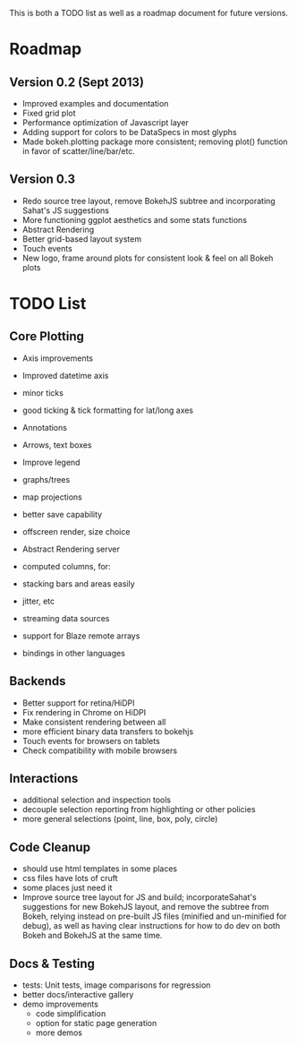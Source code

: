 This is both a TODO list as well as a roadmap document for future versions.

Roadmap
=======

Version 0.2 (Sept 2013)
-----------------------

 * Improved examples and documentation
 * Fixed grid plot
 * Performance optimization of Javascript layer
 * Adding support for colors to be DataSpecs in most glyphs
 * Made bokeh.plotting package more consistent; removing plot() function in favor of scatter/line/bar/etc.

Version 0.3
-----------

 * Redo source tree layout, remove BokehJS subtree and incorporating Sahat's JS suggestions
 * More functioning ggplot aesthetics and some stats functions
 * Abstract Rendering
 * Better grid-based layout system
 * Touch events
 * New logo, frame around plots for consistent look & feel on all Bokeh plots


TODO List
=========

Core Plotting
-------------

 * Axis improvements

  * Improved datetime axis
  * minor ticks
  * good ticking & tick formatting for lat/long axes

 * Annotations

  * Arrows, text boxes
  * Improve legend

 * graphs/trees
 * map projections
 * better save capability
 * offscreen render, size choice
 * Abstract Rendering server
 * computed columns, for:

  * stacking bars and areas easily
  * jitter, etc

 * streaming data sources
 * support for Blaze remote arrays
 * bindings in other languages


Backends
--------

 * Better support for retina/HiDPI
 * Fix rendering in Chrome on HiDPI
 * Make consistent rendering between all
 * more efficient binary data transfers to bokehjs
 * Touch events for browsers on tablets
 * Check compatibility with mobile browsers


Interactions
------------
 * additional selection and inspection tools
 * decouple selection reporting from highlighting or other policies
 * more general selections (point, line, box, poly, circle)


Code Cleanup
------------

 * should use html templates in some places
 * css files have lots of cruft
 * some places just need it
 * Improve source tree layout for JS and build; incorporateSahat's suggestions
   for new BokehJS layout, and remove the subtree from Bokeh, relying instead
   on pre-built JS files (minified and un-minified for debug), as well as
   having clear instructions for how to do dev on both Bokeh and BokehJS at the
   same time.


Docs & Testing
--------------

 * tests: Unit tests, image comparisons for regression
 * better docs/interactive gallery
 * demo improvements
   * code simplification
   * option for static page generation
   * more demos

